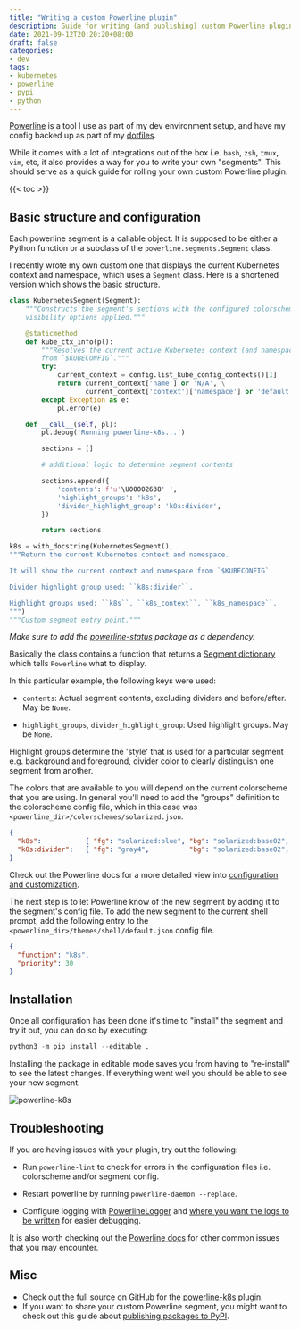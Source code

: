```yaml
---
title: "Writing a custom Powerline plugin"
description: Guide for writing (and publishing) custom Powerline plugins
date: 2021-09-12T20:20:20+08:00
draft: false
categories:
- dev
tags:
- kubernetes
- powerline
- pypi
- python
---
```


[Powerline](https://github.com/powerline/powerline) is a tool I use as part of my dev environment setup, and have my config backed up as part of my [dotfiles](https://github.com/j4ckofalltrades/dotfiles).

While it comes with a lot of integrations out of the box i.e. `bash`, `zsh`, `tmux`, `vim`, etc, it also provides
a way for you to write your own "segments". This should serve as a quick guide for rolling your own custom Powerline plugin.

{{< toc >}}

## Basic structure and configuration

Each powerline segment is a callable object. It is supposed to be either a Python function or
a subclass of the `powerline.segments.Segment` class.

I recently wrote my own custom one that displays the current Kubernetes context and namespace,
which uses a `Segment` class. Here is a shortened version which shows the basic structure.

```python
class KubernetesSegment(Segment):
    """Constructs the segment's sections with the configured colorscheme and
    visibility options applied."""

    @staticmethod
    def kube_ctx_info(pl):
        """Resolves the current active Kubernetes context (and namespace)
        from `$KUBECONFIG`."""
        try:
            current_context = config.list_kube_config_contexts()[1]
            return current_context['name'] or 'N/A', \
                   current_context['context']['namespace'] or 'default'
        except Exception as e:
            pl.error(e)

    def __call__(self, pl):
        pl.debug('Running powerline-k8s...')

        sections = []

        # additional logic to determine segment contents

        sections.append({
            'contents': f'u'\U00002638' ',
            'highlight_groups': 'k8s',
            'divider_highlight_group': 'k8s:divider',
        })

        return sections

k8s = with_docstring(KubernetesSegment(),
"""Return the current Kubernetes context and namespace.

It will show the current context and namespace from `$KUBECONFIG`.

Divider highlight group used: ``k8s:divider``.

Highlight groups used: ``k8s``, ``k8s_context``, ``k8s_namespace``.
""")
"""Custom segment entry point."""
```

*Make sure to add the [powerline-status](https://pypi.org/project/powerline-status) package as a dependency.*

Basically the class contains a function that returns a [Segment dictionary](https://powerline.readthedocs.io/en/latest/develop/segments.html#segment-dictionary) which tells `Powerline` what to display.

In this particular example, the following keys were used:

- `contents`: Actual segment contents, excluding dividers and before/after.
May be `None`.

- `highlight_groups`, `divider_highlight_group`: Used highlight groups.  May be `None`.

Highlight groups determine the 'style' that is used for a particular segment e.g. background and foreground,
divider color to clearly distinguish one segment from another.

The colors that are available to you will depend on the current colorscheme that you are using. In general
you'll need to add the "groups" definition to the colorscheme config file, which in this case was
`<powerline_dir>/colorschemes/solarized.json`.

```json
{
  "k8s":           { "fg": "solarized:blue", "bg": "solarized:base02", "attrs": [] },
  "k8s:divider":   { "fg": "gray4",          "bg": "solarized:base02", "attrs": [] }
}
```

Check out the Powerline docs for a more detailed view into [configuration and customization](https://powerline.readthedocs.io/en/latest/configuration.html).

The next step is to let Powerline know of the new segment by adding it to the segment's config file.
To add the new segment to the current shell prompt, add the following entry to the `<powerline_dir>/themes/shell/default.json`
config file.

```json
{
  "function": "k8s",
  "priority": 30
}
```

## Installation

Once all configuration has been done it's time to "install" the segment and try it out, you can do so by executing:

```python
python3 -m pip install --editable .
```

Installing the package in editable mode saves you from having to "re-install" to see the latest changes.
If everything went well you should be able to see your new segment.

![powerline-k8s](https://res.cloudinary.com/j4ckofalltrades/image/upload/v1623588713/foss/powerline-k8s_uc0cxj.png)

## Troubleshooting

If you are having issues with your plugin, try out the following:

- Run `powerline-lint` to check for errors in the configuration files i.e.  colorscheme and/or segment config.

- Restart powerline by running `powerline-daemon --replace`.

- Configure logging with [PowerlineLogger](https://powerline.readthedocs.io/en/master/develop/segments.html#powerlinelogger-class) and [where you want the logs to be written](https://powerline.readthedocs.io/en/master/configuration/reference.html#config-common-log) for easier debugging.

It is also worth checking out the [Powerline docs](https://powerline.readthedocs.io/en/master/troubleshooting.html) for other common issues that you may encounter.

## Misc

- Check out the full source on GitHub for the [powerline-k8s](https://github.com/j4ckofalltrades/powerline-k8s) plugin.
- If you want to share your custom Powerline segment, you might want to check out this guide about [publishing packages to PyPI](/posts/pypi-publish/).
